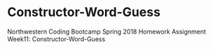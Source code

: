 # Constructor-Word-Guess
Northwestern Coding Bootcamp Spring 2018 Homework Assignment Week11: Constructor-Word-Guess
